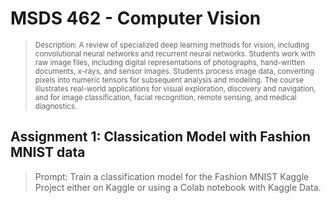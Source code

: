 # MSDS 462 - Computer Vision
><sup>Description: A review of specialized deep learning methods for vision, including convolutional neural networks and recurrent neural networks. Students work with raw image files, including digital representations of photographs, hand-written documents, x-rays, and sensor images. Students process image data, converting pixels into numeric tensors for subsequent analysis and modeling. The course illustrates real-world applications for visual exploration, discovery and navigation, and for image classification, facial recognition, remote sensing, and medical diagnostics.

## Assignment 1: Classication Model with Fashion MNIST data
>Prompt: Train a classification model for the Fashion MNIST Kaggle Project either on Kaggle or using a Colab notebook with Kaggle Data.
